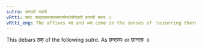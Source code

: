 ```yaml
---
sutra: छन्दसो यदणौ
vRtti: छन्दः शब्दाद्भवव्याख्यानयोरर्थयोर्यदणौ प्रत्ययौ भवतः ॥
vRtti_eng: The affixes यत् and अण् come in the senses of 'occurring therein' and 'a commentary thereon', after the word _Chhandas_.
---
```

This debars ठक् of the following _sutra_. As छन्दस्यः or छान्दसः ॥
